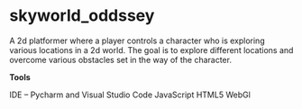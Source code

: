 # skyworld_oddssey
A 2d platformer where a player controls a character who is exploring various locations in a 2d world. 
The goal is to explore different locations and overcome various obstacles set in the way of the character.

**Tools**

IDE – Pycharm and Visual Studio Code
JavaScript
HTML5
WebGl
